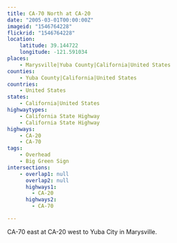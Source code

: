 ```yaml
---
title: CA-70 North at CA-20
date: "2005-03-01T00:00:00Z"
imageid: "1546764228"
flickrid: "1546764228"
location:
    latitude: 39.144722
    longitude: -121.591034
places:
    - Marysville|Yuba County|California|United States
counties:
    - Yuba County|California|United States
countries:
    - United States
states:
    - California|United States
highwaytypes:
    - California State Highway
    - California State Highway
highways:
    - CA-20
    - CA-70
tags:
    - Overhead
    - Big Green Sign
intersections:
    - overlap1: null
      overlap2: null
      highways1:
        - CA-20
      highways2:
        - CA-70

---
```

CA-70 east at CA-20 west to Yuba City in Marysville.